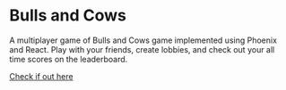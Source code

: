 # Bulls and Cows

A multiplayer game of Bulls and Cows game implemented using Phoenix and React.
Play with your friends, create lobbies, and check out your all time scores on the leaderboard.

[Check if out here](http://hw06.aryanshah.tech)

